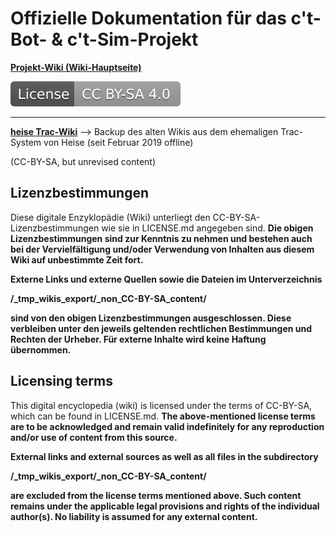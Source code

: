 # Offizielle Dokumentation für das c't-Bot- & c't-Sim-Projekt

**[Projekt-Wiki (Wiki-Hauptseite)](doc/wiki_main.md)**

[![License: CC BY-SA 4.0](LICENSE.svg)](https://creativecommons.org/licenses/by-sa/4.0/)

-----

**[heise Trac-Wiki](_tmp_wikis_export/readme.md)** --> Backup des alten Wikis aus dem ehemaligen Trac-System von Heise (seit Februar 2019 offline)

(CC-BY-SA, but unrevised content)


## Lizenzbestimmungen
Diese digitale Enzyklopädie (Wiki) unterliegt den CC-BY-SA-Lizenzbestimmungen wie sie in LICENSE.md angegeben sind.
**Die obigen Lizenzbestimmungen sind zur Kenntnis zu nehmen und bestehen auch bei der Vervielfältigung und/oder Verwendung von Inhalten aus diesem Wiki auf unbestimmte Zeit fort.**

**Externe Links und externe Quellen sowie die Dateien im Unterverzeichnis**

**/_tmp_wikis_export/_non_CC-BY-SA_content/**

**sind von den obigen Lizenzbestimmungen ausgeschlossen.
Diese verbleiben unter den jeweils geltenden rechtlichen Bestimmungen und Rechten der Urheber.
Für externe Inhalte wird keine Haftung übernommen.**


## Licensing terms
This digital encyclopedia (wiki) is licensed under the terms of CC-BY-SA, which can be found in LICENSE.md.
**The above-mentioned license terms are to be acknowledged and remain valid indefinitely for any reproduction and/or use of content from this source.**

**External links and external sources as well as all files in the subdirectory**

**/_tmp_wikis_export/_non_CC-BY-SA_content/**

**are excluded from the license terms mentioned above.
Such content remains under the applicable legal provisions and rights of the individual author(s).
No liability is assumed for any external content.**

